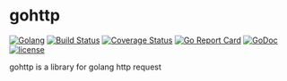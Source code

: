 # gohttp

[![Golang](https://img.shields.io/badge/Language-Go-green.svg?style=flat)](https://golang.org)
[![Build Status](https://travis-ci.org/philchia/gohttp.svg?branch=master)](https://travis-ci.org/philchia/gohttp)
[![Coverage Status](https://coveralls.io/repos/github/philchia/gohttp/badge.svg?branch=master)](https://coveralls.io/github/philchia/gohttp?branch=master)
[![Go Report Card](https://goreportcard.com/badge/github.com/philchia/gohttp)](https://goreportcard.com/report/github.com/philchia/gohttp)
[![GoDoc](https://godoc.org/github.com/philchia/gohttp?status.svg)](https://godoc.org/github.com/philchia/gohttp)
[![license](https://img.shields.io/github/license/mashape/apistatus.svg)](https://opensource.org/licenses/MIT)

gohttp is a library for golang http request
